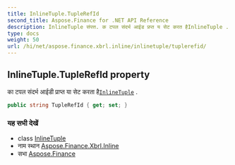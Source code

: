 ```yaml
---
title: InlineTuple.TupleRefId
second_title: Aspose.Finance for .NET API Reference
description: InlineTuple संपत्त. क टपल संदर्भ आईड प्रप्त य सेट करत हैInlineTuple .
type: docs
weight: 50
url: /hi/net/aspose.finance.xbrl.inline/inlinetuple/tuplerefid/
---
```

## InlineTuple.TupleRefId property

का टपल संदर्भ आईडी प्राप्त या सेट करता है[`InlineTuple`](../) .

```csharp
public string TupleRefId { get; set; }
```

### यह सभी देखें

* class [InlineTuple](../)
* नाम स्थान [Aspose.Finance.Xbrl.Inline](../../inlinetuple/)
* सभा [Aspose.Finance](../../../)


